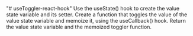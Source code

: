 "# useToggler-react-hook"
Use the useState() hook to create the value state variable and its setter.
Create a function that toggles the value of the value state variable and memoize it, using the useCallback() hook.
Return the value state variable and the memoized toggler function.
